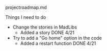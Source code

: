 
projectroadmap.md

Things I need to do
- Change the stories in MadLibs 
  - Added a story DONE 4/21
- Try to add a "Go home" option in the code
  - Added a restart function DONE 4/21

